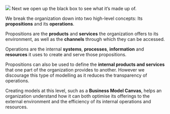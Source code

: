 ![](Journal/Jeff/Business%20stuff/Bio%20Sensor%20Meta%20Model/01%20What%20is%20a%20Meta%20Model?/Ardoq/Meta%20Model/01%20High%20Level%20Metamodel%20Concepts/attachments/Pasted%20image%2020231101130921.png)
Next we open up the black box to see what it’s made up of.

We break the organization down into two high-level concepts: Its **propositions** and its **operations**.

Propositions are the **products** and **services** the organization offers to its environment, as well as the **channels** through which they can be accessed.

Operations are the internal **systems**, **processes**, **information** and **resources** it uses to create and serve those propositions.

Propositions can also be used to define the **internal products and services** that one part of the organization provides to another. However we discourage this type of modelling as it reduces the transparency of operations.

Creating models at this level, such as a **Business Model Canvas**, helps an organization understand how it can both optimise its offerings to the external environment and the efficiency of its internal operations and resources.